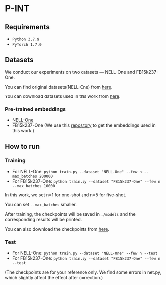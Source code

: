 # P-INT

## Requirements
* ``Python 3.7.9 ``
* ``PyTorch 1.7.0``

## Datasets
We conduct our experiments on two datasets — NELL-One and FB15k237-One. 

You can find original datasets(NELL-One) from [here](https://github.com/xwhan/One-shot-Relational-Learning).

You can download datasets used in this work from [here](https://drive.google.com/drive/folders/16pamNJ-8gDPC2qaObN0pr93xeqdzq4Sq?usp=sharing).

### Pre-trained embeddings
* [NELL-One](https://drive.google.com/file/d/1XXvYpTSTyCnN-PBdUkWBXwXBI99Chbps/view?usp=sharing)
* FB15k237-One   (We use this [repository](https://github.com/thunlp/OpenKE) to get the embeddings used in this work.)

## How to run

### Training
* For NELL-One: ``python train.py --dataset "NELL-One" --few n --max_batches 200000``
* For FB15k237-One: ``python train.py --dataset "FB15k237-One" --few n --max_batches 10000``

In this work, we set n=1 for one-shot and n=5 for five-shot. 

You can set ``--max_batches`` smaller.

After training, the checkpoints will be saved in `./models` and the corresponding results will be printed.

You can also download the checkpoints from [here](https://drive.google.com/drive/folders/1z5vbQH5STxRTjNWjqB3ynILJPyieV-qM?usp=sharing).

### Test
* For NELL-One: ``python train.py --dataset "NELL-One" --few n --test``
* For FB15k237-One: ``python train.py --dataset "FB15k237-One" --few n --test``

(The checkpoints are for your reference only. We find some errors in net.py, which slightly affect the effect after correction.)

